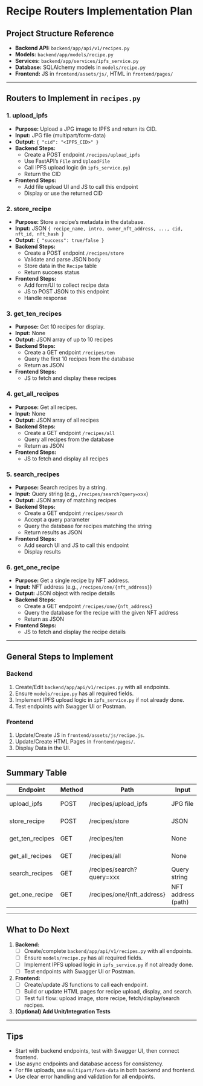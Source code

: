# Recipe Routers Implementation Plan

## Project Structure Reference
- **Backend API:** `backend/app/api/v1/recipes.py`
- **Models:** `backend/app/models/recipe.py`
- **Services:** `backend/app/services/ipfs_service.py`
- **Database:** SQLAlchemy models in `models/recipe.py`
- **Frontend:** JS in `frontend/assets/js/`, HTML in `frontend/pages/`

---

## Routers to Implement in `recipes.py`

### 1. upload_ipfs
- **Purpose:** Upload a JPG image to IPFS and return its CID.
- **Input:** JPG file (multipart/form-data)
- **Output:** `{ "cid": "<IPFS_CID>" }`
- **Backend Steps:**
  - Create a POST endpoint `/recipes/upload_ipfs`
  - Use FastAPI’s `File` and `UploadFile`
  - Call IPFS upload logic (in `ipfs_service.py`)
  - Return the CID
- **Frontend Steps:**
  - Add file upload UI and JS to call this endpoint
  - Display or use the returned CID

### 2. store_recipe
- **Purpose:** Store a recipe’s metadata in the database.
- **Input:** JSON `{ recipe_name, intro, owner_nft_address, ..., cid, nft_id, nft_hash }`
- **Output:** `{ "success": true/false }`
- **Backend Steps:**
  - Create a POST endpoint `/recipes/store`
  - Validate and parse JSON body
  - Store data in the `Recipe` table
  - Return success status
- **Frontend Steps:**
  - Add form/UI to collect recipe data
  - JS to POST JSON to this endpoint
  - Handle response

### 3. get_ten_recipes
- **Purpose:** Get 10 recipes for display.
- **Input:** None
- **Output:** JSON array of up to 10 recipes
- **Backend Steps:**
  - Create a GET endpoint `/recipes/ten`
  - Query the first 10 recipes from the database
  - Return as JSON
- **Frontend Steps:**
  - JS to fetch and display these recipes

### 4. get_all_recipes
- **Purpose:** Get all recipes.
- **Input:** None
- **Output:** JSON array of all recipes
- **Backend Steps:**
  - Create a GET endpoint `/recipes/all`
  - Query all recipes from the database
  - Return as JSON
- **Frontend Steps:**
  - JS to fetch and display all recipes

### 5. search_recipes
- **Purpose:** Search recipes by a string.
- **Input:** Query string (e.g., `/recipes/search?query=xxx`)
- **Output:** JSON array of matching recipes
- **Backend Steps:**
  - Create a GET endpoint `/recipes/search`
  - Accept a query parameter
  - Query the database for recipes matching the string
  - Return results as JSON
- **Frontend Steps:**
  - Add search UI and JS to call this endpoint
  - Display results

### 6. get_one_recipe
- **Purpose:** Get a single recipe by NFT address.
- **Input:** NFT address (e.g., `/recipes/one/{nft_address}`)
- **Output:** JSON object with recipe details
- **Backend Steps:**
  - Create a GET endpoint `/recipes/one/{nft_address}`
  - Query the database for the recipe with the given NFT address
  - Return as JSON
- **Frontend Steps:**
  - JS to fetch and display the recipe details

---

## General Steps to Implement

### Backend
1. Create/Edit `backend/app/api/v1/recipes.py` with all endpoints.
2. Ensure `models/recipe.py` has all required fields.
3. Implement IPFS upload logic in `ipfs_service.py` if not already done.
4. Test endpoints with Swagger UI or Postman.

### Frontend
1. Update/Create JS in `frontend/assets/js/recipe.js`.
2. Update/Create HTML Pages in `frontend/pages/`.
3. Display Data in the UI.

---

## Summary Table

| Endpoint             | Method | Path                        | Input                | Output         | Backend File                | Frontend File(s)           |
|----------------------|--------|-----------------------------|----------------------|----------------|-----------------------------|----------------------------|
| upload_ipfs          | POST   | /recipes/upload_ipfs        | JPG file             | CID            | api/v1/recipes.py, ipfs_service.py | assets/js/recipe.js, HTML  |
| store_recipe         | POST   | /recipes/store              | JSON                 | success bool   | api/v1/recipes.py, models/recipe.py | assets/js/recipe.js, HTML  |
| get_ten_recipes      | GET    | /recipes/ten                | None                 | JSON (10)      | api/v1/recipes.py           | assets/js/recipe.js, HTML  |
| get_all_recipes      | GET    | /recipes/all                | None                 | JSON (all)     | api/v1/recipes.py           | assets/js/recipe.js, HTML  |
| search_recipes       | GET    | /recipes/search?query=xxx   | Query string         | JSON           | api/v1/recipes.py           | assets/js/recipe.js, HTML  |
| get_one_recipe       | GET    | /recipes/one/{nft_address}  | NFT address (path)   | JSON           | api/v1/recipes.py           | assets/js/recipe.js, HTML  |

---

## What to Do Next

1. **Backend:**
   - [ ] Create/complete `backend/app/api/v1/recipes.py` with all endpoints.
   - [ ] Ensure `models/recipe.py` has all required fields.
   - [ ] Implement IPFS upload logic in `ipfs_service.py` if not already done.
   - [ ] Test endpoints with Swagger UI or Postman.

2. **Frontend:**
   - [ ] Create/update JS functions to call each endpoint.
   - [ ] Build or update HTML pages for recipe upload, display, and search.
   - [ ] Test full flow: upload image, store recipe, fetch/display/search recipes.

3. **(Optional) Add Unit/Integration Tests**

---

## Tips
- Start with backend endpoints, test with Swagger UI, then connect frontend.
- Use async endpoints and database access for consistency.
- For file uploads, use `multipart/form-data` in both backend and frontend.
- Use clear error handling and validation for all endpoints. 